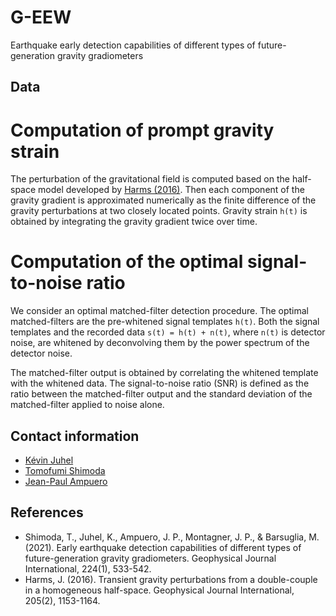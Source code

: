 # G-EEW
Earthquake early detection capabilities of different types of
future-generation gravity gradiometers

## Data 
# Computation of prompt gravity strain

The perturbation of the gravitational field is computed based on the half-space model
developed by [Harms (2016)](https://doi.org/10.1093/gji/ggw076).
Then each component of the gravity gradient is approximated numerically as the
finite difference of the gravity perturbations at two closely located points.
Gravity strain `h(t)` is obtained by integrating the gravity gradient twice over time.


# Computation of the optimal signal-to-noise ratio
We consider an optimal matched-filter detection procedure.
The optimal matched-filters are the pre-whitened signal templates `h(t)`.
Both the signal templates and the recorded data `s(t) = h(t) + n(t)`, where
`n(t)` is detector noise, are whitened by deconvolving them by the power spectrum
of the detector noise.

The matched-filter output is obtained by correlating the whitened template with the whitened data.
The signal-to-noise ratio (SNR) is defined as the ratio between the matched-filter output and the standard deviation of the matched-filter applied to noise alone.


## Contact information
* [Kévin Juhel](mailto:juhel.kevin@gmail.com)
* [Tomofumi Shimoda](mailto:shimoda@granite.phys.s.u-tokyo.ac.jp)
* [Jean-Paul Ampuero](mailto:ampuero@geoazur.unice.fr)


## References
* Shimoda, T., Juhel, K., Ampuero, J. P., Montagner, J. P., & Barsuglia, M. (2021). Early earthquake detection capabilities of different types of future-generation gravity gradiometers. Geophysical Journal International, 224(1), 533-542.
* Harms, J. (2016). Transient gravity perturbations from a double-couple in a homogeneous half-space. Geophysical Journal International, 205(2), 1153-1164.

